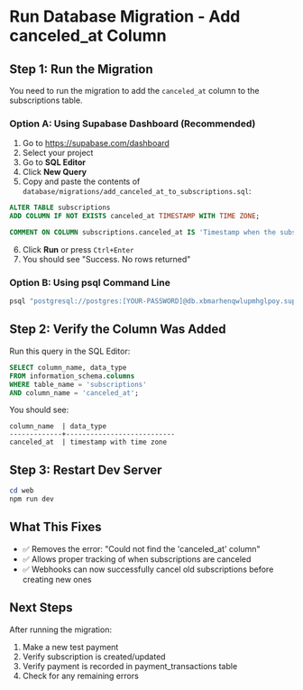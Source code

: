 # Run Database Migration - Add canceled_at Column

## Step 1: Run the Migration

You need to run the migration to add the `canceled_at` column to the subscriptions table.

### Option A: Using Supabase Dashboard (Recommended)

1. Go to https://supabase.com/dashboard
2. Select your project
3. Go to **SQL Editor**
4. Click **New Query**
5. Copy and paste the contents of `database/migrations/add_canceled_at_to_subscriptions.sql`:

```sql
ALTER TABLE subscriptions 
ADD COLUMN IF NOT EXISTS canceled_at TIMESTAMP WITH TIME ZONE;

COMMENT ON COLUMN subscriptions.canceled_at IS 'Timestamp when the subscription was canceled';
```

6. Click **Run** or press `Ctrl+Enter`
7. You should see "Success. No rows returned"

### Option B: Using psql Command Line

```bash
psql "postgresql://postgres:[YOUR-PASSWORD]@db.xbmarhenqwlupmhglpoy.supabase.co:5432/postgres" -f database/migrations/add_canceled_at_to_subscriptions.sql
```

## Step 2: Verify the Column Was Added

Run this query in the SQL Editor:

```sql
SELECT column_name, data_type 
FROM information_schema.columns 
WHERE table_name = 'subscriptions' 
AND column_name = 'canceled_at';
```

You should see:
```
column_name  | data_type
-------------+---------------------------
canceled_at  | timestamp with time zone
```

## Step 3: Restart Dev Server

```powershell
cd web
npm run dev
```

## What This Fixes

- ✅ Removes the error: "Could not find the 'canceled_at' column"
- ✅ Allows proper tracking of when subscriptions are canceled
- ✅ Webhooks can now successfully cancel old subscriptions before creating new ones

## Next Steps

After running the migration:
1. Make a new test payment
2. Verify subscription is created/updated
3. Verify payment is recorded in payment_transactions table
4. Check for any remaining errors
